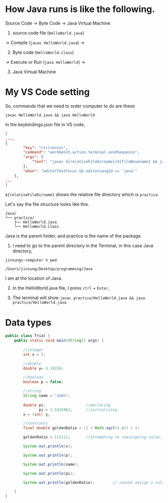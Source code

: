 # How Java runs is like the following.

Source Code -> Byte Code -> Java Virtual Machine

1. source code file (`HelloWorld.java`) 

-> Compile (`javac HelloWorld.java`) ->

2. Byte code (`HelloWorld.class`)

-> Execute or Run (`java HelloWorld`) ->

3. Java Virtual Machine

# My VS Code setting

So, commands that we need to order computer to do are these

```
javac HelloWorld.java && java HelloWorld
```

In the keybindings.json file in VS code,

```json
[
...,
{
        "key": "ctrl+enter",
        "command": "workbench.action.terminal.sendSequence",
        "args": { 
            "text": "javac ${relativeFileDirname}/${fileBasename} && java ${relativeFileDirname}/${fileBasename}\u000D" 
        },
        "when": "editorTextFocus && editorLangId == 'java'"
    },
...
]
```

`${relativeFileDirname}` shows the relative file directory which is `practice`.

Let's say the file structure looks like this.

```
Java/
└── practice/
    ├── HelloWorld.java
    └── HelloWorld.class
```

Java is the parent folder, and practice is the name of the package.

1. I need to go to the parent directory in the Terminal, in this case Java directory, 

```
jinsungs-computer % pwd

/Users/jinsung/Desktop/programming/Java
```

I am at the location of Java.

2. In the HelloWorld.java file, I press `ctrl` + `Enter`,

3. The terminal will show `javac practice/HelloWorld.java && java practice/HelloWorld.java`

# Data types

```java
public class Trial {
    public static void main(String[] args) {
        
        //integer
        int x = 5;

        //double
        double y= 3.14159;

        //boolean
        boolean p = false;

        //string
        String name = "John";
        
        double pi;                  //declaring
               pi = 3.1415962;      //initializing
        x = (int) y;

        //constants
        final double goldenRatio = (1 + Math.sqrt(5.0)) / 2;

        goldenRatio = 111111;       //attempting to reassigning value, but it will throw error

        System.out.println(x);

        System.out.println(p);

        System.out.println(name);

        System.out.println(pi);

        System.out.println(goldenRatio);        // cannot assign a value to final variable goldenRatio

    }
}
```
